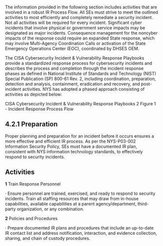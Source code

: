 The information provided in the following section includes activities that are involved in a robust IR Process Flow. All SEs must strive to meet the outlined activities to most efficiently and completely remediate a security incident. Not all activities will be required for every incident. Significant cyber incidents that involve physical or government service impacts may be designated as major incidents. Consequence management for the noncyber impacts of the response could require an expanded State response, which may involve Multi-Agency Coordination Calls or activation of the State Emergency Operations Center (EOC), coordinated by DHSES OEM.

The CISA Cybersecurity Incident & Vulnerability Response Playbooks provide a standardized response process for cybersecurity incidents and describes the process and completion through the incident response phases as defined in National Institute of Standards and Technology (NIST) Special Publication (SP) 800-61 Rev. 2, including coordination, preparation, detection and analysis, containment, eradication and recovery, and post-incident activities. NYS has adopted a phased approach consisting of activities as depicted below:

CISA Cybersecurity Incident & Vulnerability Response Playbooks 2 Figure 1 - Incident Response Process Flow

## **4.2.1 Preparation**

Proper planning and preparation for an incident before it occurs ensures a more effective and efficient IR process. As per the NYS-P03-002 Information Security Policy, SEs must have a documented IR plan, consistent with NYS information technology standards, to effectively respond to security incidents.

## **Activities**

**1** Train Response Personnel

· Ensure personnel are trained, exercised, and ready to respond to security incidents. Train all staffing resources that may draw from in-house capabilities, available capabilities at a parent agency/department, third-party organization, or any combination.

**2** Policies and Procedures

· Prepare documented IR plans and procedures that include an up-to-date IR contact list and address notification, interaction, and evidence collection, sharing, and chain of custody procedures.